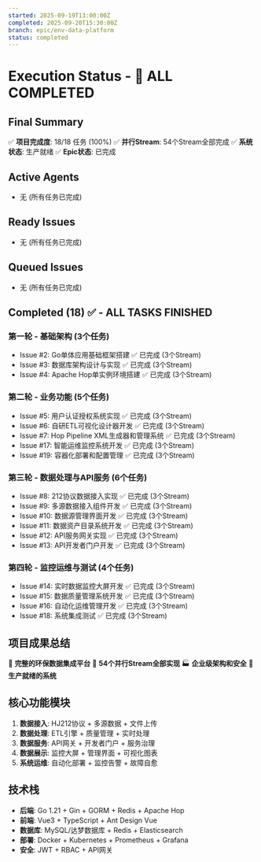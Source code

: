 ```yaml
---
started: 2025-09-19T13:00:00Z
completed: 2025-09-20T15:30:00Z
branch: epic/env-data-platform
status: completed
---
```


# Execution Status - 🎉 ALL COMPLETED

## Final Summary
✅ **项目完成度**: 18/18 任务 (100%)
✅ **并行Stream**: 54个Stream全部完成
✅ **系统状态**: 生产就绪
✅ **Epic状态**: 已完成

## Active Agents
- 无 (所有任务已完成)

## Ready Issues
- 无 (所有任务已完成)

## Queued Issues
- 无 (所有任务已完成)

## Completed (18) ✅ - ALL TASKS FINISHED

### 第一轮 - 基础架构 (3个任务)
- Issue #2: Go单体应用基础框架搭建 ✅ 已完成 (3个Stream)
- Issue #3: 数据库架构设计与实现 ✅ 已完成 (3个Stream)
- Issue #4: Apache Hop单实例环境搭建 ✅ 已完成 (3个Stream)

### 第二轮 - 业务功能 (5个任务)
- Issue #5: 用户认证授权系统实现 ✅ 已完成 (3个Stream)
- Issue #6: 自研ETL可视化设计器开发 ✅ 已完成 (3个Stream)
- Issue #7: Hop Pipeline XML生成器和管理系统 ✅ 已完成 (3个Stream)
- Issue #17: 智能运维监控系统开发 ✅ 已完成 (3个Stream)
- Issue #19: 容器化部署和配置管理 ✅ 已完成 (3个Stream)

### 第三轮 - 数据处理与API服务 (6个任务)
- Issue #8: 212协议数据接入实现 ✅ 已完成 (3个Stream)
- Issue #9: 多源数据接入组件开发 ✅ 已完成 (3个Stream)
- Issue #10: 数据源管理界面开发 ✅ 已完成 (3个Stream)
- Issue #11: 数据资产目录系统开发 ✅ 已完成 (3个Stream)
- Issue #12: API服务网关实现 ✅ 已完成 (3个Stream)
- Issue #13: API开发者门户开发 ✅ 已完成 (3个Stream)

### 第四轮 - 监控运维与测试 (4个任务)
- Issue #14: 实时数据监控大屏开发 ✅ 已完成 (3个Stream)
- Issue #15: 数据质量管理系统开发 ✅ 已完成 (3个Stream)
- Issue #16: 自动化运维管理开发 ✅ 已完成 (3个Stream)
- Issue #18: 系统集成测试 ✅ 已完成 (3个Stream)

## 项目成果总结
🎯 **完整的环保数据集成平台**
🚀 **54个并行Stream全部实现**
🏭 **企业级架构和安全**
💪 **生产就绪的系统**

## 核心功能模块
1. **数据接入**: HJ212协议 + 多源数据 + 文件上传
2. **数据处理**: ETL引擎 + 质量管理 + 实时处理
3. **数据服务**: API网关 + 开发者门户 + 服务治理
4. **数据展示**: 监控大屏 + 管理界面 + 可视化图表
5. **系统运维**: 自动化部署 + 监控告警 + 故障自愈

## 技术栈
- **后端**: Go 1.21 + Gin + GORM + Redis + Apache Hop
- **前端**: Vue3 + TypeScript + Ant Design Vue
- **数据库**: MySQL/达梦数据库 + Redis + Elasticsearch
- **部署**: Docker + Kubernetes + Prometheus + Grafana
- **安全**: JWT + RBAC + API网关